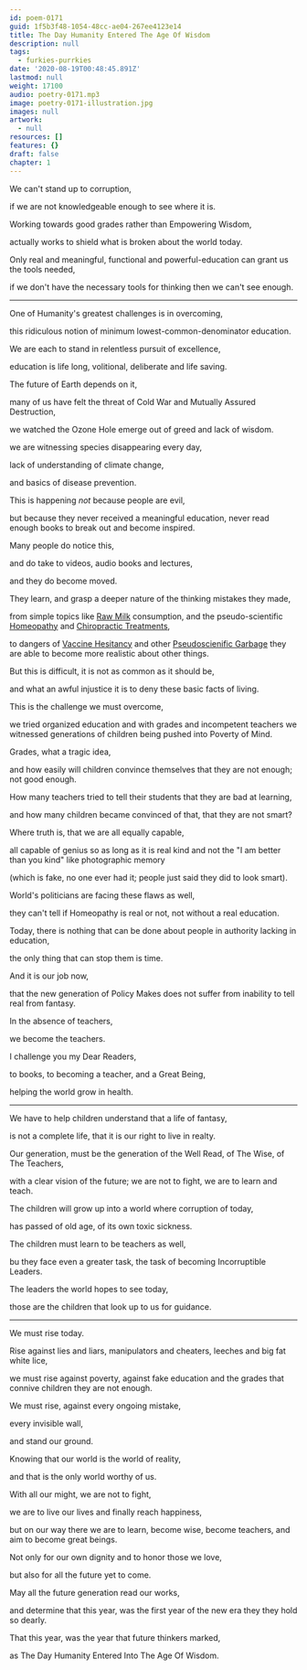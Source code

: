 ```yaml
---
id: poem-0171
guid: 1f5b3f48-1054-48cc-ae04-267ee4123e14
title: The Day Humanity Entered The Age Of Wisdom
description: null
tags:
  - furkies-purrkies
date: '2020-08-19T00:48:45.891Z'
lastmod: null
weight: 17100
audio: poetry-0171.mp3
image: poetry-0171-illustration.jpg
images: null
artwork:
  - null
resources: []
features: {}
draft: false
chapter: 1
---
```


We can't stand up to corruption,

if we are not knowledgeable enough to see where it is.

Working towards good grades rather than Empowering Wisdom,

actually works to shield what is broken about the world today.

Only real and meaningful, functional and powerful-education can grant us the tools needed,

if we don't have the necessary tools for thinking then we can't see enough.

---

One of Humanity's greatest challenges is in overcoming,

this ridiculous notion of minimum lowest-common-denominator education.

We are each to stand in relentless pursuit of excellence,

education is life long, volitional, deliberate and life saving.

The future of Earth depends on it,

many of us have felt the threat of Cold War and Mutually Assured Destruction,

we watched the Ozone Hole emerge out of greed and lack of wisdom.

we are witnessing species disappearing every day,

lack of understanding of climate change,

and basics of disease prevention.

This is happening *not* because people are evil,

but because they never received a meaningful education, never read enough books to break out and become inspired.

Many people do notice this,

and do take to videos, audio books and lectures,

and they do become moved.

They learn, and grasp a deeper nature of the thinking mistakes they made,

from simple topics like [Raw Milk](https://en.wikipedia.org/wiki/United_States_raw_milk_debate) consumption, and the pseudo-scientific [Homeopathy](https://en.wikipedia.org/wiki/Homeopathy) and [Chiropractic Treatments](https://en.wikipedia.org/wiki/Chiropractic),

to dangers of [Vaccine Hesitancy](https://en.wikipedia.org/wiki/Vaccine_hesitancy) and other [Pseudoscienific Garbage](https://en.wikipedia.org/wiki/List_of_topics_characterized_as_pseudoscience) they are able to become more realistic about other things.

But this is difficult, it is not as common as it should be,

and what an awful injustice it is to deny these basic facts of living.

This is the challenge we must overcome,

we tried organized education and with grades and incompetent teachers we witnessed generations of children being pushed into Poverty of Mind.

Grades, what a tragic idea,

and how easily will children convince themselves that they are not enough; not good enough.

How many teachers tried to tell their students that they are bad at learning,

and how many children became convinced of that, that they are not smart?

Where truth is, that we are all equally capable,

all capable of genius so as long as it is real kind and not the "I am better than you kind" like photographic memory

(which is fake, no one ever had it; people just said they did to look smart).

World's politicians are facing these flaws as well,

they can't tell if Homeopathy is real or not, not without a real education.

Today, there is nothing that can be done about people in authority lacking in education,

the only thing that can stop them is time.

And it is our job now,

that the new generation of Policy Makes does not suffer from inability to tell real from fantasy.

In the absence of teachers,

we become the teachers.

I challenge you my Dear Readers,

to books, to becoming a teacher, and a Great Being,

helping the world grow in health.

---

We have to help children understand that a life of fantasy,

is not a complete life, that it is our right to live in realty.

Our generation, must be the generation of the Well Read, of The Wise, of The Teachers,

with a clear vision of the future; we are not to fight, we are to learn and teach.

The children will grow up into a world where corruption of today,

has passed of old age, of its own toxic sickness.

The children must learn to be teachers as well,

bu they face even a greater task, the task of becoming Incorruptible Leaders.

The leaders the world hopes to see today,

those are the children that look up to us for guidance.

---

We must rise today.

Rise against lies and liars, manipulators and cheaters, leeches and big fat white lice,

we must rise against poverty, against fake education and the grades that connive children they are not enough.

We must rise, against every ongoing mistake,

every invisible wall,

and stand our ground.

Knowing that our world is the world of reality,

and that is the only world worthy of us.

With all our might, we are not to fight,

we are to live our lives and finally reach happiness,

but on our way there we are to learn, become wise, become teachers, and aim to become great beings.

Not only for our own dignity and to honor those we love,

but also for all the future yet to come.

May all the future generation read our works,

and determine that this year, was the first year of the new era they they hold so dearly.

That this year, was the year that future thinkers marked,

as The Day Humanity Entered Into The Age Of Wisdom.
